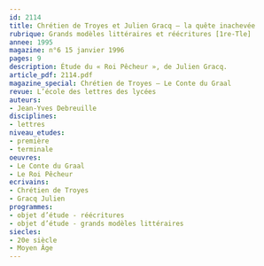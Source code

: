 ```yaml
---
id: 2114
title: Chrétien de Troyes et Julien Gracq – la quête inachevée
rubrique: Grands modèles littéraires et réécritures [1re-Tle]
annee: 1995
magazine: n°6 15 janvier 1996
pages: 9
description: Étude du « Roi Pêcheur », de Julien Gracq.
article_pdf: 2114.pdf
magazine_special: Chrétien de Troyes – Le Conte du Graal
revue: L’école des lettres des lycées
auteurs:
- Jean-Yves Debreuille
disciplines:
- lettres
niveau_etudes:
- première
- terminale
oeuvres:
- Le Conte du Graal
- Le Roi Pêcheur
ecrivains:
- Chrétien de Troyes
- Gracq Julien
programmes:
- objet d’étude - réécritures
- objet d’étude - grands modèles littéraires
siecles:
- 20e siècle
- Moyen Âge
---
```

